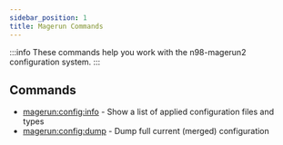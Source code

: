 ```yaml
---
sidebar_position: 1
title: Magerun Commands
---
```


:::info
These commands help you work with the n98-magerun2 configuration system.
:::

## Commands

- [magerun:config:info](./magerun-config-info.md) - Show a list of applied configuration files and types
- [magerun:config:dump](./magerun-config-dump.md) - Dump full current (merged)  configuration
